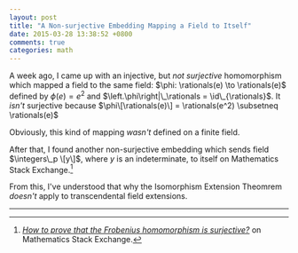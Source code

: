 ```yaml
---
layout: post
title: "A Non-surjective Embedding Mapping a Field to Itself"
date: 2015-03-28 13:38:52 +0800
comments: true
categories: math
---
```


A week ago, I came up with an injective, but *not surjective*
homomorphism which mapped a field to the same field: $\phi:
\rationals(e) \to \rationals(e)$ defined by $\phi(e) = e^2$ and
$\left.\phi\right|\_\rationals = \id\_{\rationals}$.  It *isn't*
surjective because $\phi\[\rationals(e)\] = \rationals(e^2) \subsetneq
\rationals(e)$

Obviously, this kind of mapping *wasn't* defined on a finite field.

After that, I found another non-surjective embedding which sends field
$\integers\_p \[y\]$, where $y$ is an indeterminate, to itself on
Mathematics Stack Exchange.[^mathse91688]

From this, I've understood that why the Isomorphism Extension Theomrem
*doesn't* apply to transcendental field extensions.

---
[^mathse91688]:
    [*How to prove that the Frobenius homomorphism is surjective?*][mathse91688]
    on Mathematics Stack Exchange.

[mathse91688]: http://math.stackexchange.com/q/91688
